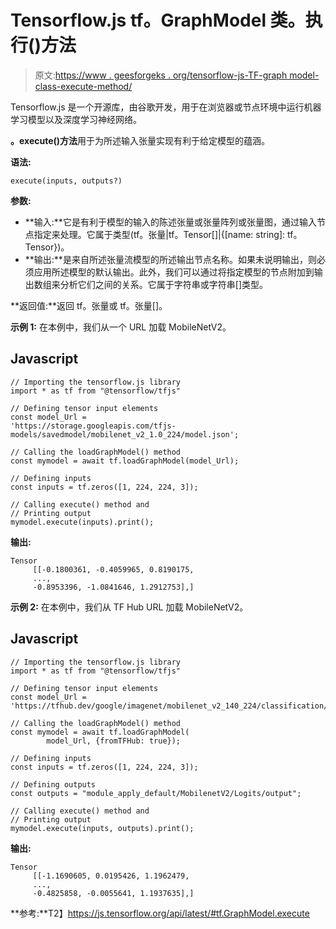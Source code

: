 # Tensorflow.js tf。GraphModel 类。执行()方法

> 原文:[https://www . geesforgeks . org/tensorflow-js-TF-graph model-class-execute-method/](https://www.geeksforgeeks.org/tensorflow-js-tf-graphmodel-class-execute-method/)

Tensorflow.js 是一个开源库，由谷歌开发，用于在浏览器或节点环境中运行机器学习模型以及深度学习神经网络。

**。execute()方法**用于为所述输入张量实现有利于给定模型的蕴涵。

**语法:**

```
execute(inputs, outputs?)
```

**参数:**

*   **输入:**它是有利于模型的输入的陈述张量或张量阵列或张量图，通过输入节点指定来处理。它属于类型(tf。张量|tf。Tensor[]|{[name: string]: tf。Tensor})。
*   **输出:**是来自所述张量流模型的所述输出节点名称。如果未说明输出，则必须应用所述模型的默认输出。此外，我们可以通过将指定模型的节点附加到输出数组来分析它们之间的关系。它属于字符串或字符串[]类型。

**返回值:**返回 tf。张量或 tf。张量[]。

**示例 1:** 在本例中，我们从一个 URL 加载 MobileNetV2。

## Javascript

```
// Importing the tensorflow.js library
import * as tf from "@tensorflow/tfjs"

// Defining tensor input elements
const model_Url =
'https://storage.googleapis.com/tfjs-models/savedmodel/mobilenet_v2_1.0_224/model.json';

// Calling the loadGraphModel() method
const mymodel = await tf.loadGraphModel(model_Url);

// Defining inputs
const inputs = tf.zeros([1, 224, 224, 3]);

// Calling execute() method and 
// Printing output
mymodel.execute(inputs).print();
```

**输出:**

```
Tensor
     [[-0.1800361, -0.4059965, 0.8190175, 
     ..., 
     -0.8953396, -1.0841646, 1.2912753],]
```

**示例 2:** 在本例中，我们从 TF Hub URL 加载 MobileNetV2。

## Javascript

```
// Importing the tensorflow.js library
import * as tf from "@tensorflow/tfjs"

// Defining tensor input elements
const model_Url =
'https://tfhub.dev/google/imagenet/mobilenet_v2_140_224/classification/2';

// Calling the loadGraphModel() method
const mymodel = await tf.loadGraphModel(
        model_Url, {fromTFHub: true});

// Defining inputs
const inputs = tf.zeros([1, 224, 224, 3]);

// Defining outputs
const outputs = "module_apply_default/MobilenetV2/Logits/output";

// Calling execute() method and 
// Printing output
mymodel.execute(inputs, outputs).print();
```

**输出:**

```
Tensor
     [[-1.1690605, 0.0195426, 1.1962479, 
     ..., 
     -0.4825858, -0.0055641, 1.1937635],]
```

**参考:**T2】https://js.tensorflow.org/api/latest/#tf.GraphModel.execute